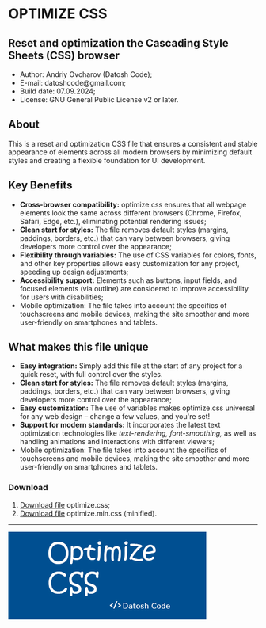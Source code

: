 <h1>OPTIMIZE CSS</h1>
<h2>Reset and optimization the Cascading Style Sheets (CSS) browser</h2>
<ul>
  <li>Author: Andriy Ovcharov (Datosh Code);</li>
  <li>E-mail: datoshcode@gmail.com;</li>
  <li>Build date: 07.09.2024;</li>
  <li>License: GNU General Public License v2 or later.</li>
</ul>

<h2>About</h2>
<p>
This is a reset and optimization CSS file that ensures a consistent and stable appearance of elements across all modern browsers by minimizing default styles and creating a flexible foundation for UI development.
</p>

<h2>Key Benefits</h2>
<ul>
  <li><b>Cross-browser compatibility:</b> optimize.css ensures that all webpage elements look the same across different browsers (Chrome, Firefox, Safari, Edge, etc.), eliminating potential rendering issues;</li>
  <li><b>Clean start for styles:</b> The file removes default styles (margins, paddings, borders, etc.) that can vary between browsers, giving developers more control over the appearance;</li>
  <li><b>Flexibility through variables:</b> The use of CSS variables for colors, fonts, and other key properties allows easy customization for any project, speeding up design adjustments;</li>
  <li><b>Accessibility support:</b> Elements such as buttons, input fields, and focused elements (via outline) are considered to improve accessibility for users with disabilities;</li>
   <li>Mobile optimization: The file takes into account the specifics of touchscreens and mobile devices, making the site smoother and more user-friendly on smartphones and tablets.</li>
</ul>

<h2>What makes this file unique</h2>
<ul>
  <li><b>Easy integration:</b> Simply add this file at the start of any project for a quick reset, with full control over the styles.</li>
  <li><b>Clean start for styles:</b> The file removes default styles (margins, paddings, borders, etc.) that can vary between browsers, giving developers more control over the appearance;</li>
  <li><b>Easy customization:</b> The use of variables makes optimize.css universal for any web design – change a few values, and you're set!</li>
  <li><b>Support for modern standards:</b> It incorporates the latest text optimization technologies like <i>text-rendering, font-smoothing,</i> as well as handling animations and interactions with different viewers;</li>
   <li>Mobile optimization: The file takes into account the specifics of touchscreens and mobile devices, making the site smoother and more user-friendly on smartphones and tablets.</li>
</ul>

<h3>Download</h3>
<ol>
  <li>
    <a href="https://drive.google.com/file/d/1rMDP8lkU8RdGKqXx3XiSZv8E2M_3s_PJ/view?usp=sharing">Download file</a>
    optimize.css;
  </li>
<li>
  <a href="https://drive.google.com/file/d/1D40dO7TJw9U-WSKb_qx3bOb6FF41H9ny/view?usp=sharing">Download file</a>
  optimize.min.css (minified).
</li>
</ol>

<hr>

<div>
  <img src="img.jpg">
</div>
